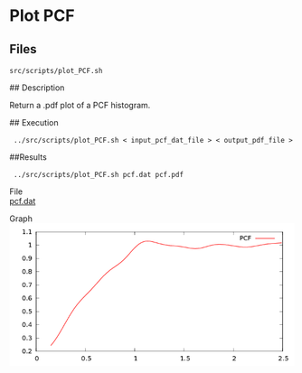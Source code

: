 # Plot PCF

## Files

    src/scripts/plot_PCF.sh

## Description

Return a .pdf plot of a PCF histogram.

## Execution

     ../src/scripts/plot_PCF.sh < input_pcf_dat_file > < output_pdf_file >

##Results

     ../src/scripts/plot_PCF.sh pcf.dat pcf.pdf

File  
[pcf.dat](data/plotPCF/pcf.dat)

Graph  
[![](data/plotPCF/pcf.png)](data/plotPCF/pcf.png)
